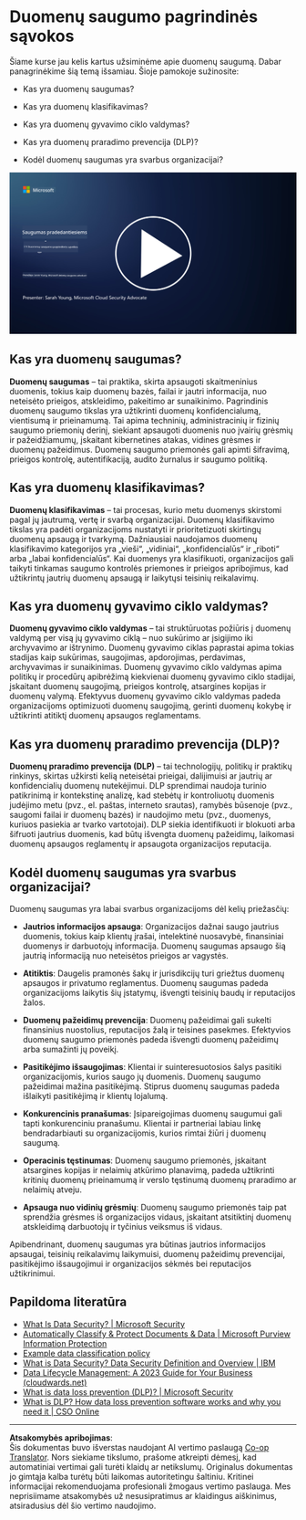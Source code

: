 <!--
CO_OP_TRANSLATOR_METADATA:
{
  "original_hash": "9703868f41dcddd5a98dea9ea6fcd94d",
  "translation_date": "2025-09-03T17:19:10+00:00",
  "source_file": "7.1 Data security key concepts.md",
  "language_code": "lt"
}
-->
# Duomenų saugumo pagrindinės sąvokos

Šiame kurse jau kelis kartus užsiminėme apie duomenų saugumą. Dabar panagrinėkime šią temą išsamiau. Šioje pamokoje sužinosite:

- Kas yra duomenų saugumas?

- Kas yra duomenų klasifikavimas?

- Kas yra duomenų gyvavimo ciklo valdymas?

- Kas yra duomenų praradimo prevencija (DLP)?

- Kodėl duomenų saugumas yra svarbus organizacijai?

[![Žiūrėti vaizdo įrašą](../../translated_images/7-1_placeholder.bcb1e7fdcef8c20be3172dc8b3b11f417cad164e7481b76f8a3bca4f853e1016.lt.png)](https://learn-video.azurefd.net/vod/player?id=ace39247-1690-45fb-8f99-985abcb8e423)

## Kas yra duomenų saugumas?

**Duomenų saugumas** – tai praktika, skirta apsaugoti skaitmeninius duomenis, tokius kaip duomenų bazės, failai ir jautri informacija, nuo neteisėto prieigos, atskleidimo, pakeitimo ar sunaikinimo. Pagrindinis duomenų saugumo tikslas yra užtikrinti duomenų konfidencialumą, vientisumą ir prieinamumą. Tai apima techninių, administracinių ir fizinių saugumo priemonių derinį, siekiant apsaugoti duomenis nuo įvairių grėsmių ir pažeidžiamumų, įskaitant kibernetines atakas, vidines grėsmes ir duomenų pažeidimus. Duomenų saugumo priemonės gali apimti šifravimą, prieigos kontrolę, autentifikaciją, audito žurnalus ir saugumo politiką.

## Kas yra duomenų klasifikavimas?

**Duomenų klasifikavimas** – tai procesas, kurio metu duomenys skirstomi pagal jų jautrumą, vertę ir svarbą organizacijai. Duomenų klasifikavimo tikslas yra padėti organizacijoms nustatyti ir prioritetizuoti skirtingų duomenų apsaugą ir tvarkymą. Dažniausiai naudojamos duomenų klasifikavimo kategorijos yra „vieši“, „vidiniai“, „konfidencialūs“ ir „riboti“ arba „labai konfidencialūs“. Kai duomenys yra klasifikuoti, organizacijos gali taikyti tinkamas saugumo kontrolės priemones ir prieigos apribojimus, kad užtikrintų jautrių duomenų apsaugą ir laikytųsi teisinių reikalavimų.

## Kas yra duomenų gyvavimo ciklo valdymas?

**Duomenų gyvavimo ciklo valdymas** – tai struktūruotas požiūris į duomenų valdymą per visą jų gyvavimo ciklą – nuo sukūrimo ar įsigijimo iki archyvavimo ar ištrynimo. Duomenų gyvavimo ciklas paprastai apima tokias stadijas kaip sukūrimas, saugojimas, apdorojimas, perdavimas, archyvavimas ir sunaikinimas. Duomenų gyvavimo ciklo valdymas apima politikų ir procedūrų apibrėžimą kiekvienai duomenų gyvavimo ciklo stadijai, įskaitant duomenų saugojimą, prieigos kontrolę, atsargines kopijas ir duomenų valymą. Efektyvus duomenų gyvavimo ciklo valdymas padeda organizacijoms optimizuoti duomenų saugojimą, gerinti duomenų kokybę ir užtikrinti atitiktį duomenų apsaugos reglamentams.

## Kas yra duomenų praradimo prevencija (DLP)?

**Duomenų praradimo prevencija (DLP)** – tai technologijų, politikų ir praktikų rinkinys, skirtas užkirsti kelią neteisėtai prieigai, dalijimuisi ar jautrių ar konfidencialių duomenų nutekėjimui. DLP sprendimai naudoja turinio patikrinimą ir kontekstinę analizę, kad stebėtų ir kontroliuotų duomenis judėjimo metu (pvz., el. paštas, interneto srautas), ramybės būsenoje (pvz., saugomi failai ir duomenų bazės) ir naudojimo metu (pvz., duomenys, kuriuos pasiekia ar tvarko vartotojai). DLP siekia identifikuoti ir blokuoti arba šifruoti jautrius duomenis, kad būtų išvengta duomenų pažeidimų, laikomasi duomenų apsaugos reglamentų ir apsaugota organizacijos reputacija.

## Kodėl duomenų saugumas yra svarbus organizacijai?

Duomenų saugumas yra labai svarbus organizacijoms dėl kelių priežasčių:

- **Jautrios informacijos apsauga**: Organizacijos dažnai saugo jautrius duomenis, tokius kaip klientų įrašai, intelektinė nuosavybė, finansiniai duomenys ir darbuotojų informacija. Duomenų saugumas apsaugo šią jautrią informaciją nuo neteisėtos prieigos ar vagystės.

- **Atitiktis**: Daugelis pramonės šakų ir jurisdikcijų turi griežtus duomenų apsaugos ir privatumo reglamentus. Duomenų saugumas padeda organizacijoms laikytis šių įstatymų, išvengti teisinių baudų ir reputacijos žalos.

- **Duomenų pažeidimų prevencija**: Duomenų pažeidimai gali sukelti finansinius nuostolius, reputacijos žalą ir teisines pasekmes. Efektyvios duomenų saugumo priemonės padeda išvengti duomenų pažeidimų arba sumažinti jų poveikį.

- **Pasitikėjimo išsaugojimas**: Klientai ir suinteresuotosios šalys pasitiki organizacijomis, kurios saugo jų duomenis. Duomenų saugumo pažeidimai mažina pasitikėjimą. Stiprus duomenų saugumas padeda išlaikyti pasitikėjimą ir klientų lojalumą.

- **Konkurencinis pranašumas**: Įsipareigojimas duomenų saugumui gali tapti konkurenciniu pranašumu. Klientai ir partneriai labiau linkę bendradarbiauti su organizacijomis, kurios rimtai žiūri į duomenų saugumą.

- **Operacinis tęstinumas**: Duomenų saugumo priemonės, įskaitant atsargines kopijas ir nelaimių atkūrimo planavimą, padeda užtikrinti kritinių duomenų prieinamumą ir verslo tęstinumą duomenų praradimo ar nelaimių atveju.

- **Apsauga nuo vidinių grėsmių**: Duomenų saugumo priemonės taip pat sprendžia grėsmes iš organizacijos vidaus, įskaitant atsitiktinį duomenų atskleidimą darbuotojų ir tyčinius veiksmus iš vidaus.

Apibendrinant, duomenų saugumas yra būtinas jautrios informacijos apsaugai, teisinių reikalavimų laikymuisi, duomenų pažeidimų prevencijai, pasitikėjimo išsaugojimui ir organizacijos sėkmės bei reputacijos užtikrinimui.

## Papildoma literatūra

- [What Is Data Security? | Microsoft Security](https://www.microsoft.com/en-au/security/business/security-101/what-is-data-security?WT.mc_id=academic-96948-sayoung)
- [Automatically Classify & Protect Documents & Data | Microsoft Purview Information Protection](https://youtu.be/v8LqmzBUaOo)
- [Example data classification policy](https://www.cmu.edu/data/guidelines/data-classification.html)
- [What is Data Security? Data Security Definition and Overview | IBM](https://www.ibm.com/topics/data-security)
- [Data Lifecycle Management: A 2023 Guide for Your Business (cloudwards.net)](https://www.cloudwards.net/data-lifecycle-management/)
- [What is data loss prevention (DLP)? | Microsoft Security](https://www.microsoft.com/security/business/security-101/what-is-data-loss-prevention-dlp?WT.mc_id=academic-96948-sayoung)
- [What is DLP? How data loss prevention software works and why you need it | CSO Online](https://www.csoonline.com/article/569559/what-is-dlp-how-data-loss-prevention-software-works-and-why-you-need-it.html)

---

**Atsakomybės apribojimas**:  
Šis dokumentas buvo išverstas naudojant AI vertimo paslaugą [Co-op Translator](https://github.com/Azure/co-op-translator). Nors siekiame tikslumo, prašome atkreipti dėmesį, kad automatiniai vertimai gali turėti klaidų ar netikslumų. Originalus dokumentas jo gimtąja kalba turėtų būti laikomas autoritetingu šaltiniu. Kritinei informacijai rekomenduojama profesionali žmogaus vertimo paslauga. Mes neprisiimame atsakomybės už nesusipratimus ar klaidingus aiškinimus, atsiradusius dėl šio vertimo naudojimo.